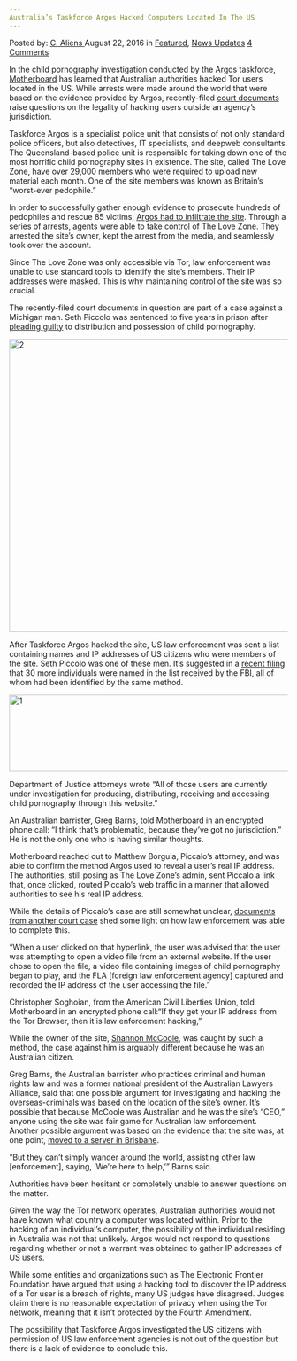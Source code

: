 ```yaml
---
Australia’s Taskforce Argos Hacked Computers Located In The US
---
```

<article class="post-listing post-15198 post type-post status-publish format-standard has-post-thumbnail hentry  tag-argos tag-australias tag-computers tag-hacked tag-located tag-taskforce">
    <div class="post-inner">
        <span>Posted by: <a href="https://www.deepdotweb.com/author/caliens/" title="">C. Aliens </a></span>
    <span>August 22, 2016</span>
    <span>in <a href="https://www.deepdotweb.com/category/deepdot-news/" rel="category tag">Featured</a>, <a href="https://www.deepdotweb.com/category/news-updates/" rel="category tag">News Updates</a></span>
    <span><a href="https://www.deepdotweb.com/2016/08/22/australias-taskforce-argos-hacked-computers-located-us/#comments">4 Comments</a></span>
    </p>
    <div class="clear"></div>
    <div class="entry">
    <p>In the child pornography investigation conducted by the Argos taskforce, <a href="https://motherboard.vice.com/read/australian-authorities-hacked-computers-in-the-us">Motherboard</a> has learned that Australian authorities hacked Tor users located in the US. While arrests were made around the world that were based on the evidence provided by Argos, recently-filed <a href="https://www.documentcloud.org/documents/3010091-03-10-2016-Commentaries.html">court documents</a> raise questions on the legality of hacking users outside an agency’s jurisdiction.</p>
    <p>Taskforce Argos is a specialist police unit that consists of not only standard police officers, but also detectives, IT specialists, and deepweb consultants. The Queensland-based police unit is responsible for taking down one of the most horrific child pornography sites in existence. The site, called The Love Zone, have over 29,000 members who were required to upload new material each month. One of the site members was known as Britain’s “worst-ever pedophile.”</p>
    <p>In order to successfully gather enough evidence to prosecute hundreds of pedophiles and rescue 85 victims, <a href="https://www.deepdotweb.com/2016/07/20/police-infiltrated-darknet-forum-hunt-pedophiles/">Argos had to infiltrate the site</a>. Through a series of arrests, agents were able to take control of The Love Zone. They arrested the site’s owner, kept the arrest from the media, and seamlessly took over the account.</p>
    <p>Since The Love Zone was only accessible via Tor, law enforcement was unable to use standard tools to identify the site’s members. Their IP addresses were masked. This is why maintaining control of the site was so crucial.</p>
    <p>The recently-filed court documents in question are part of a case against a Michigan man. Seth Piccolo was sentenced to five years in prison after <a href="http://www.mlive.com/news/grand-rapids/index.ssf/2016/07/man_repulsed_exhilarated_by_ch.html">pleading guilty</a> to distribution and possession of child pornography.</p>
    <p><a href="https://www.deepdotweb.com/wp-content/uploads/2016/08/2-3.png"><img class="aligncenter  wp-image-15200" src="https://www.deepdotweb.com/wp-content/uploads/2016/08/2-3.png" alt="2" width="1071" height="529" srcset="https://www.deepdotweb.com/wp-content/uploads/2016/08/2-3.png 1381w, https://www.deepdotweb.com/wp-content/uploads/2016/08/2-3-300x148.png 300w, https://www.deepdotweb.com/wp-content/uploads/2016/08/2-3-1024x506.png 1024w" sizes="(max-width: 1071px) 100vw, 1071px"/></a></p>
    <p>After Taskforce Argos hacked the site, US law enforcement was sent a list containing names and IP addresses of US citizens who were members of the site. Seth Piccolo was one of these men. It’s suggested in a <a href="https://www.documentcloud.org/documents/3010106-Ex-Parte-Motion-Davis-et-al.html#document/p2/a313415">recent filing</a> that 30 more individuals were named in the list received by the FBI, all of whom had been identified by the same method.</p>
    <p><a href="https://www.deepdotweb.com/wp-content/uploads/2016/08/1-3.png"><img class="aligncenter size-full wp-image-15199" src="https://www.deepdotweb.com/wp-content/uploads/2016/08/1-3.png" alt="1" width="541" height="139" srcset="https://www.deepdotweb.com/wp-content/uploads/2016/08/1-3.png 541w, https://www.deepdotweb.com/wp-content/uploads/2016/08/1-3-300x77.png 300w" sizes="(max-width: 541px) 100vw, 541px"/></a></p>
    <p>Department of Justice attorneys wrote “All of those users are currently under investigation for producing, distributing, receiving and accessing child pornography through this website.”</p>
    <p>An Australian barrister, Greg Barns, told Motherboard in an encrypted phone call: “I think that&#8217;s problematic, because they&#8217;ve got no jurisdiction.” He is not the only one who is having similar thoughts.</p>
    <p>Motherboard reached out to Matthew Borgula, Piccalo’s attorney, and was able to confirm the method Argos used to reveal a user’s real IP address. The authorities, still posing as The Love Zone’s admin, sent Piccalo a link that, once clicked, routed Piccalo’s web traffic in a manner that allowed authorities to see his real IP address.</p>
    <p>While the details of Piccalo’s case are still somewhat unclear, <a href="https://www.documentcloud.org/documents/3010110-David-Browning-Complaint.html#document/p12/a313418">documents from another court case</a> shed some light on how law enforcement was able to complete this.</p>
    <p>“When a user clicked on that hyperlink, the user was advised that the user was attempting to open a video file from an external website. If the user chose to open the file, a video file containing images of child pornography began to play, and the FLA [foreign law enforcement agency] captured and recorded the IP address of the user accessing the file.”</p>
    <p>Christopher Soghoian, from the American Civil Liberties Union, told Motherboard in an encrypted phone call:“If they get your IP address from the Tor Browser, then it is law enforcement hacking,”</p>
    <p>While the owner of the site, <a href="http://www.abc.net.au/news/2015-08-07/families-sa-carer-shannon-mccoole-jailed/6678564">Shannon McCoole</a>, was caught by such a method, the case against him is arguably different because he was an Australian citizen.</p>
    <p>Greg Barns, the Australian barrister who practices criminal and human rights law and was a former national president of the Australian Lawyers Alliance, said that one possible argument for investigating and hacking the overseas-criminals was based on the location of the site’s owner. It’s possible that because McCoole was Australian and he was the site’s “CEO,” anyone using the site was fair game for Australian law enforcement. Another possible argument was based on the evidence that the site was, at one point, <a href="http://www.couriermail.com.au/news/queensland/heroes-of-task-force-argos-went-to-extreme-lengths-to-track-shannon-mccoole-and-shut-down-sickening-pedophile-site/news-story/264c8cd3d5183f4f53af906bed556489?nk=669970f6e6708dd53e6fcb3df1a9eb2e-1470918967">moved to a server in Brisbane</a>.</p>
    <p>“But they can&#8217;t simply wander around the world, assisting other law [enforcement], saying, ‘We&#8217;re here to help,’” Barns said.</p>
    <p>Authorities have been hesitant or completely unable to answer questions on the matter.</p>
    <p>Given the way the Tor network operates, Australian authorities would not have known what country a computer was located within. Prior to the hacking of an individual’s computer, the possibility of the individual residing in Australia was not that unlikely. Argos would not respond to questions regarding whether or not a warrant was obtained to gather IP addresses of US users.</p>
    <p>While some entities and organizations such as The Electronic Frontier Foundation have argued that using a hacking tool to discover the IP address of a Tor user is a breach of rights, many US judges have disagreed. Judges claim there is no reasonable expectation of privacy when using the Tor network, meaning that it isn’t protected by the Fourth Amendment.</p>
    <p>The possibility that Taskforce Argos investigated the US citizens with permission of US law enforcement agencies is not out of the question but there is a lack of evidence to conclude this.</p>
    </div>
    <span style="display:none"><a href="https://www.deepdotweb.com/tag/argos/" rel="tag">argos</a> <a href="https://www.deepdotweb.com/tag/australias/" rel="tag">australias</a> <a href="https://www.deepdotweb.com/tag/computers/" rel="tag">computers</a> <a href="https://www.deepdotweb.com/tag/hacked/" rel="tag">hacked</a> <a href="https://www.deepdotweb.com/tag/located/" rel="tag">located</a> <a href="https://www.deepdotweb.com/tag/taskforce/" rel="tag">taskforce</a></span> <span style="display:none" class="updated">2016-08-22</span>
    <div style="display:none" class="vcard author" itemprop="author" itemscope itemtype="http://schema.org/Person"><strong class="fn" itemprop="name"><a href="https://www.deepdotweb.com/author/caliens/" title="Posts by C. Aliens" rel="author">C. Aliens</a></strong></div>
    </div>
</article>

